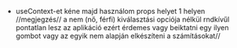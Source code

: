 - useContext-et kéne majd használom props helyet 1 helyen
  //megjegzés//
  a nem (nő, férfi) kiválasztási opciója nélkül rndkívűl pontatlan lesz az aplikáció ezért érdemes vagy beiktatni egy ilyen gombot vagy az egyik nem alapján elkészíteni a számításokat//
